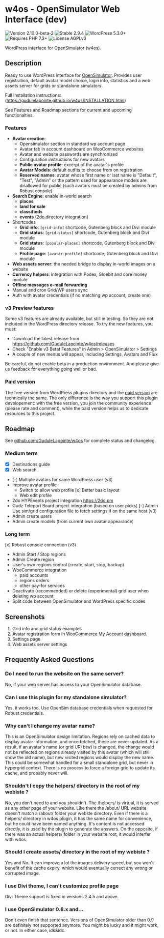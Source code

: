 # w4os - OpenSimulator Web Interface (dev)

![Version 2.10.0-beta-2](https://img.shields.io/badge/Version-2.10.0--beta--2-00aa00)
![Stable 2.9.4](https://img.shields.io/badge/Stable-2.9.4-00aa00)
![WordPress 5.3.0+](https://img.shields.io/badge/WordPress-5.3.0+-3858e9)
![Requires PHP 7.3+](https://img.shields.io/badge/PHP-7.3+-7884bf)
![License AGPLv3](https://img.shields.io/badge/License-AGPLv3-blue)

WordPress interface for OpenSimulator (w4os).

## Description

Ready to use WordPress interface for [OpenSimulator](http://opensimulator.org/). Provides user registration, default avatar model choice, login info, statistics and a web assets server for grids or standalone simulators.

Full installation instructions: (https://gudulelapointe.github.io/w4os/INSTALLATION.html)

See Features and Roadmap sections for current and upcoming functionalties.

### Features

- **Avatar creation**:
  - Opensimulator section in standard wp account page
  - Avatar tab in account dashboard on WooCommerce websites
  - Avatar and website passwords are synchronized
  - Configuration instructions for new avatars
  - **Public avatar profile**: excerpt of the avatar's profile
  - **Avatar Models**: default outfits to choose from on registration
  - **Reserved names**: avatar whose first name or last name is "Default", "Test", "Admin" or the pattern used for appearance models are disallowed for public (such avatars must be created by admins from Robust console)
- **Search Engine**: enable in-world search
  - **places**
  - **land for sale**
  - **classifieds**
  - **events** (2do.directory integration)
- Shortcodes
  - **Grid info**: `[grid-info]` shortcode, Gutenberg block and Divi module
  - **Grid status**: `[grid-status]` shortcode, Gutenberg block and Divi module
  - **Grid status**: `[popular-places]` shortcode, Gutenberg block and Divi module
  - **Profile page**: `[avatar-profile]`  shortcode, Gutenberg block and Divi module
- **Web assets server**: the needed bridge to display in-world images on a website
- **Currency helpers**: integration with Podex, Gloebit and core money module
- **Offline messages e-mail forwarding**
- Manual and cron Grid/WP users sync
- Auth with avatar credentials (if no matching wp account, create one)

### v3 Preview features

Some v3 features are already available, but still in testing. So they are not included
in the WordPress directory release. To try the new features, you must:
- Download the latest release from https://github.com/GuduleLapointe/w4os/releases
- Check "Enable v3 Betat Features" in Admin > OpenSimulator > Settings
- A couple of new menus will appear, including Settings, Avatars and Flux

Be careful, do not enable beta in a production environment.
And please give us feedback for everything going well or bad.

### Paid version

The free version from WordPress plugins directory and the [paid version](https://magiiic.com/wordpress/plugins/w4os/) are technically the same. The only difference is the way you support this plugin developement: with the free version, you join the community experience (please rate and comment), while the paid version helps us to dedicate resources to this project.

## Roadmap

See [github.com/GuduleLapointe/w4os](https://github.com/GuduleLapointe/w4os/) for complete status and changelog.

### Medium term

- [x] Destinations guide
- [x] Web search
- [-] Multiple avatars for same WordPress user (v3)
- Improve avatar profile
  - Switch to allow web profile
  [x]  Better basic layout
  - Web edit profile
- 2do HYPEvents project integration <https://2do.pm>
- Gudz Teleport Board project integration (based on user picks)
[-] Admin Use sim/grid configuration file to fetch settings if on the same host (v3)
- Admin create users
- Admin create models (from current own avatar appearance)

### Long term

[x] Robust console connection (v3)
  - Admin Start / Stop regions
  - Admin Create region
  - User's own regions control (create, start, stop, backup)
- WooCommerce integration
  - paid accounts
  - regions orders
  - other pay-for services
- Deactivate (recommended) or delete (experimental) grid user when deleting wp account
- Split code between OpenSimulator and WordPress specific codes


## Screenshots

1. Grid info and grid status examples
2. Avatar registration form in WooCommerce My Account dashboard.
3. Settings page
4. Web assets server settings


## Frequently Asked Questions

### Do I need to run the website on the same server?

No, if your web server has access to your OpenSimulator database.

### Can I use this plugin for my standalone simulator?

Yes, it works too. Use OpenSim database credentials when requested for Robust credentials.

### Why can't I change my avatar name?

This is an OpenSimulator design limitation. Regions rely on cached data to
display avatar information, and once fetched, these are never updated. As a
result, if an avatar's name (or grid URI btw) is changed, the change would not
be reflected on regions already visited by this avatar (which will still show
the old name), but new visited regions would display the new name. This could be
somewhat handled for a small standalone grid, but never in hypergrid context.
There is no process to force a foreign grid to update its cache, and probably
never will.

### Shouldn't I copy the helpers/ directory in the root of my webiste ?

No, you don't need to and you shouldn't. The /helpers/ is virtual, it is served
as any other page of your website. Like there the /about/ URL website doesn't
match a /about/ folder your webste directory. Even if there is a helpers/
directory in w4os plugin, it has the same name for convenience, but he could
have been named anything. It's content is not accessed directly, it is used by
the plugin to generate the answers. On the opposite, if there was an actual
helpers/ folder in your website root, it would interfer with w4os.

### Should I create assets/ directory in the root of my webiste ?

Yes and No. It can improve a lot the images delivery speed, but you won't
benefit of the cache expiry, which would eventually correct any wrong or
corrupted image.

### I use Divi theme, I can't customize profile page

Divi Theme support is fixed in versions 2.4.5 and above.

### I use OpenSimulator 0.8.x and...

Don't even finish that sentence. Versions of OpenSimulator older than 0.9
are definitely not supported anymore. You might be lucky and it might work,
or not. In either case, idk&idc.



